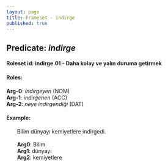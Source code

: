 ```yaml
---
layout: page
title: Frameset - indirge
published: true
---
```

<h2>Predicate: <i>indirge</i></h2>
<h4>Roleset id: indirge.01 - Daha kolay ve yalın duruma getirmek<br>
<h4>Roles:</h4>
<b>Arg-0</b>: <i>indirgeyen</i>  (NOM) <br>
<b>Arg-1</b>: <i>indirgenen</i>  (ACC) <br>
<b>Arg-2</b>: <i>neye indirgendiği</i>  (DAT) <br>
<h4>Example:</h4>
&emsp;&emsp;Bilim dünyayı kemiyetlere indirgedi.<br><br>
&emsp;&emsp;<b>Arg0</b>:  Bilim<br>
&emsp;&emsp;<b>Arg1</b>:  dünyayı<br>
&emsp;&emsp;<b>Arg2</b>:  kemiyetlere<br>

